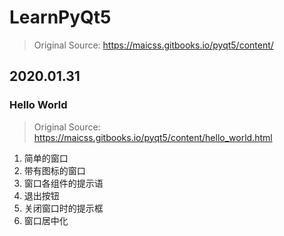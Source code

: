 # LearnPyQt5

> Original Source: https://maicss.gitbooks.io/pyqt5/content/

## 2020.01.31
### Hello World
> Original Source: https://maicss.gitbooks.io/pyqt5/content/hello_world.html
1. 简单的窗口
2. 带有图标的窗口
3. 窗口各组件的提示语
4. 退出按钮
5. 关闭窗口时的提示框
6. 窗口居中化
